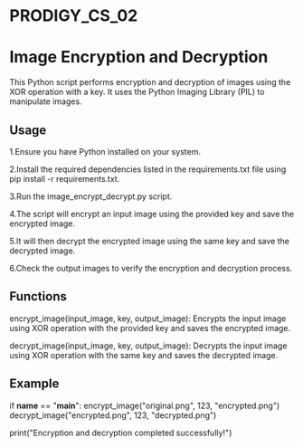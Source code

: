 # PRODIGY_CS_02

# Image Encryption and Decryption

This Python script performs encryption and decryption of images using the XOR operation with a key. It uses the Python Imaging Library (PIL) to manipulate images.

## Usage

 1.Ensure you have Python installed on your system.
 
 2.Install the required dependencies listed in the requirements.txt file using pip install -r requirements.txt.
 
 3.Run the image_encrypt_decrypt.py script.
 
 4.The script will encrypt an input image using the provided key and save the encrypted image.
 
 5.It will then decrypt the encrypted image using the same key and save the decrypted image.
 
 6.Check the output images to verify the encryption and decryption process.

## Functions

encrypt_image(input_image, key, output_image): Encrypts the input image using XOR operation with the provided key and saves the encrypted image.

decrypt_image(input_image, key, output_image): Decrypts the input image using XOR operation with the same key and saves the decrypted image.

## Example
if __name__ == "__main__":
  encrypt_image("original.png", 123, "encrypted.png")
  decrypt_image("encrypted.png", 123, "decrypted.png")

  print("Encryption and decryption completed successfully!")
